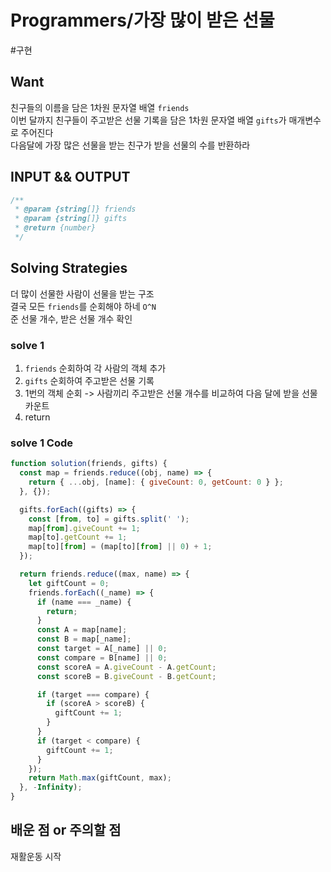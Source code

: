 # Programmers/가장 많이 받은 선물

#구현

## Want

친구들의 이름을 담은 1차원 문자열 배열 `friends`  
이번 달까지 친구들이 주고받은 선물 기록을 담은 1차원 문자열 배열 `gifts`가 매개변수로 주어진다  
다음달에 가장 많은 선물을 받는 친구가 받을 선물의 수를 반환하라

## INPUT && OUTPUT

```js
/**
 * @param {string[]} friends
 * @param {string[]} gifts
 * @return {number}
 */
```

## Solving Strategies

더 많이 선물한 사람이 선물을 받는 구조  
결국 모든 `friends`를 순회해야 하네 `O^N`  
준 선물 개수, 받은 선물 개수 확인

### solve 1

1. `friends` 순회하여 각 사람의 객체 추가
2. `gifts` 순회하여 주고받은 선물 기록
3. 1번의 객체 순회 -> 사람끼리 주고받은 선물 개수를 비교하여 다음 달에 받을 선물 카운트
4. return

### solve 1 Code

```js
function solution(friends, gifts) {
  const map = friends.reduce((obj, name) => {
    return { ...obj, [name]: { giveCount: 0, getCount: 0 } };
  }, {});

  gifts.forEach((gifts) => {
    const [from, to] = gifts.split(' ');
    map[from].giveCount += 1;
    map[to].getCount += 1;
    map[to][from] = (map[to][from] || 0) + 1;
  });

  return friends.reduce((max, name) => {
    let giftCount = 0;
    friends.forEach((_name) => {
      if (name === _name) {
        return;
      }
      const A = map[name];
      const B = map[_name];
      const target = A[_name] || 0;
      const compare = B[name] || 0;
      const scoreA = A.giveCount - A.getCount;
      const scoreB = B.giveCount - B.getCount;

      if (target === compare) {
        if (scoreA > scoreB) {
          giftCount += 1;
        }
      }
      if (target < compare) {
        giftCount += 1;
      }
    });
    return Math.max(giftCount, max);
  }, -Infinity);
}
```

## 배운 점 or 주의할 점

재활운동 시작
